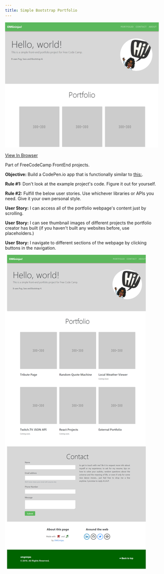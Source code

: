 ```yaml
---
title: Simple Bootstrap Portfolio
---
```


![FreeCodeCamp Personal Portfolio](assets/img/projects/proj-8/fcc-portfolio.jpg)

<a href="https://codepen.io/omgninjas/full/xdJaoZ" target="_blank">View In Browser</a>

Part of FreeCodeCamp FrontEnd projects.

**Objective:** Build a CodePen.io app that is functionally similar to [this:](https://codepen.io/FreeCodeCamp/full/YqLyXB/).

**Rule #1:** Don't look at the example project's code. Figure it out for yourself.

**Rule #2:** Fulfill the below user stories. Use whichever libraries or APIs you need. Give it your own personal style.

**User Story:** I can access all of the portfolio webpage's content just by scrolling.

**User Story:**  I can see thumbnail images of different projects the portfolio creator has built (if you haven't built any websites before, use placeholders.)

**User Story:** I  navigate to different sections of the webpage by clicking buttons in the navigation.

![FreeCodeCamp Personal Portfolio](assets/img/projects/proj-8/port-full.png)




